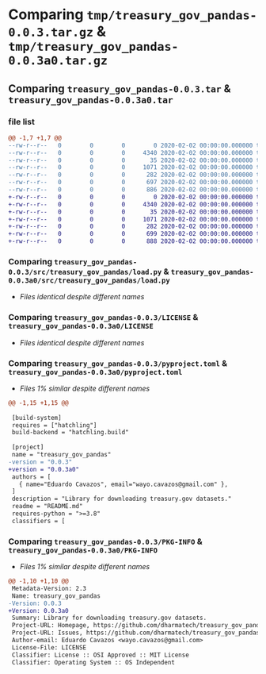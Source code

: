 # Comparing `tmp/treasury_gov_pandas-0.0.3.tar.gz` & `tmp/treasury_gov_pandas-0.0.3a0.tar.gz`

## Comparing `treasury_gov_pandas-0.0.3.tar` & `treasury_gov_pandas-0.0.3a0.tar`

### file list

```diff
@@ -1,7 +1,7 @@
--rw-r--r--   0        0        0        0 2020-02-02 00:00:00.000000 treasury_gov_pandas-0.0.3/src/treasury_gov_pandas/__init__.py
--rw-r--r--   0        0        0     4340 2020-02-02 00:00:00.000000 treasury_gov_pandas-0.0.3/src/treasury_gov_pandas/load.py
--rw-r--r--   0        0        0       35 2020-02-02 00:00:00.000000 treasury_gov_pandas-0.0.3/.gitignore
--rw-r--r--   0        0        0     1071 2020-02-02 00:00:00.000000 treasury_gov_pandas-0.0.3/LICENSE
--rw-r--r--   0        0        0      282 2020-02-02 00:00:00.000000 treasury_gov_pandas-0.0.3/README.md
--rw-r--r--   0        0        0      697 2020-02-02 00:00:00.000000 treasury_gov_pandas-0.0.3/pyproject.toml
--rw-r--r--   0        0        0      886 2020-02-02 00:00:00.000000 treasury_gov_pandas-0.0.3/PKG-INFO
+-rw-r--r--   0        0        0        0 2020-02-02 00:00:00.000000 treasury_gov_pandas-0.0.3a0/src/treasury_gov_pandas/__init__.py
+-rw-r--r--   0        0        0     4340 2020-02-02 00:00:00.000000 treasury_gov_pandas-0.0.3a0/src/treasury_gov_pandas/load.py
+-rw-r--r--   0        0        0       35 2020-02-02 00:00:00.000000 treasury_gov_pandas-0.0.3a0/.gitignore
+-rw-r--r--   0        0        0     1071 2020-02-02 00:00:00.000000 treasury_gov_pandas-0.0.3a0/LICENSE
+-rw-r--r--   0        0        0      282 2020-02-02 00:00:00.000000 treasury_gov_pandas-0.0.3a0/README.md
+-rw-r--r--   0        0        0      699 2020-02-02 00:00:00.000000 treasury_gov_pandas-0.0.3a0/pyproject.toml
+-rw-r--r--   0        0        0      888 2020-02-02 00:00:00.000000 treasury_gov_pandas-0.0.3a0/PKG-INFO
```

### Comparing `treasury_gov_pandas-0.0.3/src/treasury_gov_pandas/load.py` & `treasury_gov_pandas-0.0.3a0/src/treasury_gov_pandas/load.py`

 * *Files identical despite different names*

### Comparing `treasury_gov_pandas-0.0.3/LICENSE` & `treasury_gov_pandas-0.0.3a0/LICENSE`

 * *Files identical despite different names*

### Comparing `treasury_gov_pandas-0.0.3/pyproject.toml` & `treasury_gov_pandas-0.0.3a0/pyproject.toml`

 * *Files 1% similar despite different names*

```diff
@@ -1,15 +1,15 @@
 
 [build-system]
 requires = ["hatchling"]
 build-backend = "hatchling.build"
 
 [project]
 name = "treasury_gov_pandas"
-version = "0.0.3"
+version = "0.0.3a0"
 authors = [
   { name="Eduardo Cavazos", email="wayo.cavazos@gmail.com" },
 ]
 description = "Library for downloading treasury.gov datasets."
 readme = "README.md"
 requires-python = ">=3.8"
 classifiers = [
```

### Comparing `treasury_gov_pandas-0.0.3/PKG-INFO` & `treasury_gov_pandas-0.0.3a0/PKG-INFO`

 * *Files 1% similar despite different names*

```diff
@@ -1,10 +1,10 @@
 Metadata-Version: 2.3
 Name: treasury_gov_pandas
-Version: 0.0.3
+Version: 0.0.3a0
 Summary: Library for downloading treasury.gov datasets.
 Project-URL: Homepage, https://github.com/dharmatech/treasury_gov_pandas.py
 Project-URL: Issues, https://github.com/dharmatech/treasury_gov_pandas.py/issues
 Author-email: Eduardo Cavazos <wayo.cavazos@gmail.com>
 License-File: LICENSE
 Classifier: License :: OSI Approved :: MIT License
 Classifier: Operating System :: OS Independent
```

